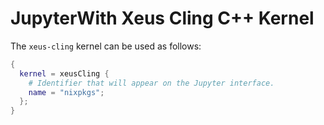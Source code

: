 # JupyterWith Xeus Cling C++ Kernel

The `xeus-cling` kernel can be used as follows:

```nix
{
  kernel = xeusCling {
    # Identifier that will appear on the Jupyter interface.
    name = "nixpkgs";
  };
}
```
